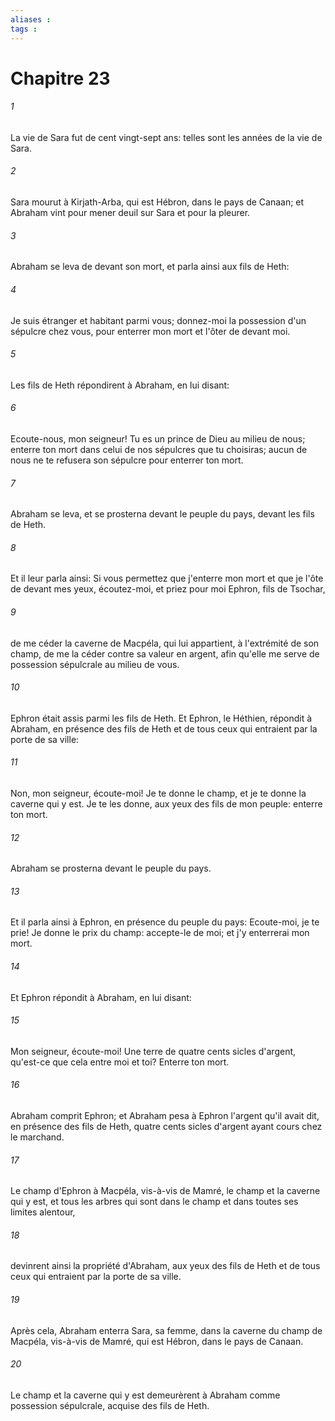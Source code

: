 ```yaml
---
aliases : 
tags : 
---
```


# Chapitre 23

###### 1
La vie de Sara fut de cent vingt-sept ans: telles sont les années de la vie de Sara.
###### 2
Sara mourut à Kirjath-Arba, qui est Hébron, dans le pays de Canaan; et Abraham vint pour mener deuil sur Sara et pour la pleurer.
###### 3
Abraham se leva de devant son mort, et parla ainsi aux fils de Heth:
###### 4
Je suis étranger et habitant parmi vous; donnez-moi la possession d'un sépulcre chez vous, pour enterrer mon mort et l'ôter de devant moi.
###### 5
Les fils de Heth répondirent à Abraham, en lui disant:
###### 6
Ecoute-nous, mon seigneur! Tu es un prince de Dieu au milieu de nous; enterre ton mort dans celui de nos sépulcres que tu choisiras; aucun de nous ne te refusera son sépulcre pour enterrer ton mort.
###### 7
Abraham se leva, et se prosterna devant le peuple du pays, devant les fils de Heth.
###### 8
Et il leur parla ainsi: Si vous permettez que j'enterre mon mort et que je l'ôte de devant mes yeux, écoutez-moi, et priez pour moi Ephron, fils de Tsochar,
###### 9
de me céder la caverne de Macpéla, qui lui appartient, à l'extrémité de son champ, de me la céder contre sa valeur en argent, afin qu'elle me serve de possession sépulcrale au milieu de vous.
###### 10
Ephron était assis parmi les fils de Heth. Et Ephron, le Héthien, répondit à Abraham, en présence des fils de Heth et de tous ceux qui entraient par la porte de sa ville:
###### 11
Non, mon seigneur, écoute-moi! Je te donne le champ, et je te donne la caverne qui y est. Je te les donne, aux yeux des fils de mon peuple: enterre ton mort.
###### 12
Abraham se prosterna devant le peuple du pays.
###### 13
Et il parla ainsi à Ephron, en présence du peuple du pays: Ecoute-moi, je te prie! Je donne le prix du champ: accepte-le de moi; et j'y enterrerai mon mort.
###### 14
Et Ephron répondit à Abraham, en lui disant:
###### 15
Mon seigneur, écoute-moi! Une terre de quatre cents sicles d'argent, qu'est-ce que cela entre moi et toi? Enterre ton mort.
###### 16
Abraham comprit Ephron; et Abraham pesa à Ephron l'argent qu'il avait dit, en présence des fils de Heth, quatre cents sicles d'argent ayant cours chez le marchand.
###### 17
Le champ d'Ephron à Macpéla, vis-à-vis de Mamré, le champ et la caverne qui y est, et tous les arbres qui sont dans le champ et dans toutes ses limites alentour,
###### 18
devinrent ainsi la propriété d'Abraham, aux yeux des fils de Heth et de tous ceux qui entraient par la porte de sa ville.
###### 19
Après cela, Abraham enterra Sara, sa femme, dans la caverne du champ de Macpéla, vis-à-vis de Mamré, qui est Hébron, dans le pays de Canaan.
###### 20
Le champ et la caverne qui y est demeurèrent à Abraham comme possession sépulcrale, acquise des fils de Heth.
